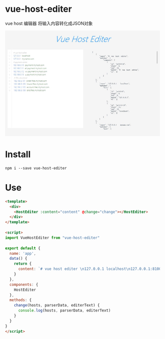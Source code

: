 # vue-host-editer
vue host 编辑器
将输入内容转化成JSON对象


![image](https://raw.githubusercontent.com/besfro/vue-host-editer/master/public/preview.jpg)


# Install

```
npm i --save vue-host-editer
```

# Use
```html
<template>
  <div>
    <HostEditer :content="content" @change="change"></HostEditer>
  </div>
</template>

<script>
import VueHostEditer from "vue-host-editer"

export default {
  name: 'app',
  data() {
    return {
      content: `# vue host editer \n127.0.0.1 localhost\n127.0.0.1:8100 yourhost.com # comments`
    }
  },
  components: {
    HostEditer
  },
  methods: {
    change(hosts, parserData, editerText) {
      console.log(hosts, parserData, editerText)
    }
  }
}
</script>
```




